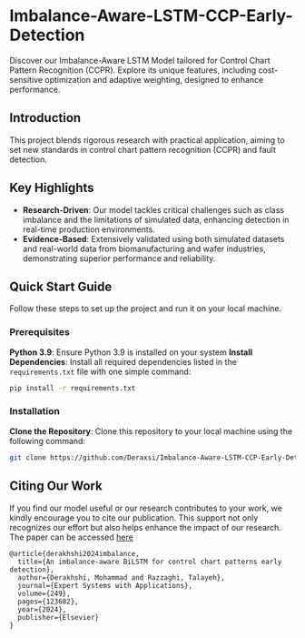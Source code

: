 # Imbalance-Aware-LSTM-CCP-Early-Detection
Discover our Imbalance-Aware LSTM Model tailored for Control Chart Pattern Recognition (CCPR). Explore its unique features, including cost-sensitive optimization and adaptive weighting, designed to enhance performance.

## Introduction
This project blends rigorous research with practical application, aiming to set new standards in control chart pattern recognition (CCPR) and fault detection.

## Key Highlights

- **Research-Driven**: Our model tackles critical challenges such as class imbalance and the limitations of simulated data, enhancing detection in real-time production environments.
- **Evidence-Based**: Extensively validated using both simulated datasets and real-world data from biomanufacturing and wafer industries, demonstrating superior performance and reliability.


## Quick Start Guide
Follow these steps to set up the project and run it on your local machine.

### Prerequisites

**Python 3.9**: Ensure Python 3.9 is installed on your system
**Install Dependencies**: Install all required dependencies listed in the `requirements.txt` file with one simple command:
   ```bash
   pip install -r requirements.txt
   ```

### Installation
**Clone the Repository**: Clone this repository to your local machine using the following command:
   ```bash
   git clone https://github.com/Deraxsi/Imbalance-Aware-LSTM-CCP-Early-Detection.git
   ```



## Citing Our Work

If you find our model useful or our research contributes to your work, we kindly encourage you to cite our publication. This support not only recognizes our effort but also helps enhance the impact of our research. The paper can be accessed [here](https://www.sciencedirect.com/science/article/abs/pii/S0957417424005487)

   ```plaintext
   @article{derakhshi2024imbalance,
     title={An imbalance-aware BiLSTM for control chart patterns early detection},
     author={Derakhshi, Mohammad and Razzaghi, Talayeh},
     journal={Expert Systems with Applications},
     volume={249},
     pages={123682},
     year={2024},
     publisher={Elsevier}
   }
